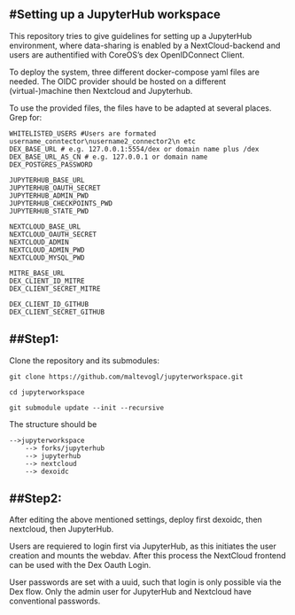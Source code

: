 #Setting up a JupyterHub workspace 
---------------------------------

This repository tries to give guidelines for setting up a JupyterHub environment, where data-sharing is enabled by a NextCloud-backend and users are authentified with CoreOS’s dex OpenIDConnect Client.

To deploy the system, three different docker-compose yaml files are needed. The OIDC provider should be hosted on a different (virtual-)machine then Nextcloud and Jupyterhub.

To use the provided files, the files have to be adapted at several places. Grep for:

    WHITELISTED_USERS #Users are formated username_conntector\nusername2_connector2\n etc
    DEX_BASE_URL # e.g. 127.0.0.1:5554/dex or domain name plus /dex
    DEX_BASE_URL_AS_CN # e.g. 127.0.0.1 or domain name
    DEX_POSTGRES_PASSWORD
    
    JUPYTERHUB_BASE_URL 
    JUPYTERHUB_OAUTH_SECRET
    JUPYTERHUB_ADMIN_PWD
    JUPYTERHUB_CHECKPOINTS_PWD
    JUPYTERHUB_STATE_PWD

    NEXTCLOUD_BASE_URL
    NEXTCLOUD_OAUTH_SECRET
    NEXTCLOUD_ADMIN
    NEXTCLOUD_ADMIN_PWD
    NEXTCLOUD_MYSQL_PWD

    MITRE_BASE_URL
    DEX_CLIENT_ID_MITRE
    DEX_CLIENT_SECRET_MITRE

    DEX_CLIENT_ID_GITHUB
    DEX_CLIENT_SECRET_GITHUB

##Step1:
------

Clone the repository and its submodules:
 ```
git clone https://github.com/maltevogl/jupyterworkspace.git

cd jupyterworkspace

git submodule update --init --recursive
```

The structure should be

    -->jupyterworkspace
        --> forks/jupyterhub
        --> jupyterhub
        --> nextcloud
        --> dexoidc

##Step2: 
------

After editing the above mentioned settings, deploy first dexoidc, then nextcloud, then JupyterHub.

Users are requiered to login first via JupyterHub, as this initiates the user creation and mounts the webdav. After this process the NextCloud frontend can be used with the Dex Oauth Login. 

User passwords are set with a uuid, such that login is only possible via the Dex flow. Only the admin user for JupyterHub and Nextcloud have conventional passwords.
